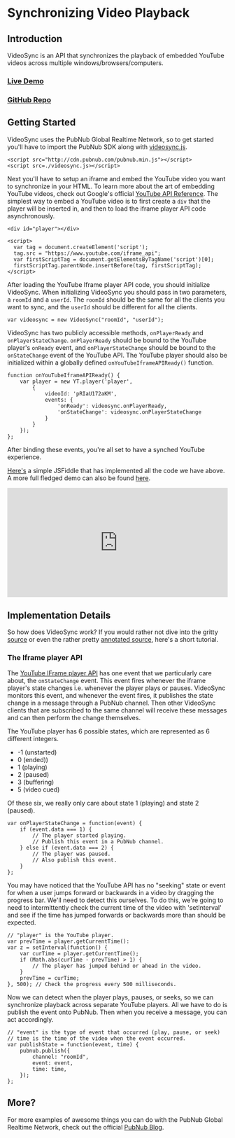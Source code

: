 # Synchronizing Video Playback

## Introduction

VideoSync is an API that synchronizes the playback of embedded YouTube videos across multiple windows/browsers/computers.

### [Live Demo](http://pubnub.github.io/video-sync/)

### [GitHub Repo](https://github.com/pubnub/video-sync)

## Getting Started

VideoSync uses the PubNub Global Realtime Network, so to get started you'll have to
import the PubNub SDK along with [videosync.js](https://github.com/pubnub/video-sync/blob/gh-pages/videosync.js).

    <script src="http://cdn.pubnub.com/pubnub.min.js"></script>
    <script src=./videosync.js></script>
    
Next you'll have to setup an iframe and embed the YouTube video you want to synchronize in your HTML. To learn more about the art of embedding YouTube videos, check out Google's official [YouTube API Reference](https://developers.google.com/youtube/iframe_api_reference). The simplest way to embed a YouTube video is to first create a `div` that the player will be inserted in, and then to load the iframe player API code asynchronously. 

    <div id="player"></div>
    
    <script>
      var tag = document.createElement('script');
      tag.src = "https://www.youtube.com/iframe_api";
      var firstScriptTag = document.getElementsByTagName('script')[0];
      firstScriptTag.parentNode.insertBefore(tag, firstScriptTag);
    </script>

After loading the YouTube Iframe player API code, you should initialize VideoSync. When initializing VideoSync you should pass in two parameters, a `roomId` and a `userId`. The `roomId` should be the same for all the clients you want to sync, and the `userId` should be different for all the clients.

    var videosync = new VideoSync("roomId", "userId");
    
VideoSync has two publicly accessible methods, `onPlayerReady` and `onPlayerStateChange`. `onPlayerReady` should be bound to the YouTube player's `onReady` event, and `onPlayerStateChange` should be bound to the `onStateChange` event of the YouTube API. The YouTube player should also be initialized within a globally defined `onYouTubeIframeAPIReady()` function.

    function onYouTubeIframeAPIReady() {
        var player = new YT.player('player', 
            {
                videoId: 'pRIaU172aKM',
                events: {
                    'onReady': videosync.onPlayerReady,
                    'onStateChange': videosync.onPlayerStateChange
                }
            }
        });
    };

After binding these events, you're all set to have a synched YouTube experience.

[Here's](http://jsfiddle.net/lw7360/wU7rs/show/) a simple JSFiddle that has implemented all the code we have above. A more full fledged demo can also be found [here](http://pubnub.github.io/video-sync/).

<iframe width="100%" height="250" src="http://jsfiddle.net/lw7360/wU7rs/embedded/result,html" allowfullscreen="allowfullscreen" frameborder="0"></iframe>

## Implementation Details

So how does VideoSync work? If you would rather not dive into the gritty [source](https://github.com/pubnub/video-sync/blob/gh-pages/videosync.js) or even the rather pretty [annotated source](http://pubnub.github.io/video-sync/docs/annotated-source), here's a short tutorial.


### The Iframe player API

The [YouTube IFrame player API](https://developers.google.com/youtube/iframe_api_reference) has one event that we particularly care about, the `onStateChange` event. This event fires whenever the iframe player's state changes i.e. whenever the player plays or pauses. VideoSync monitors this event, and whenever the event fires, it publishes the state change in a message through a PubNub channel. Then other VideoSync clients that are subscribed to the same channel will receive these messages and can then perform the change themselves.

The YouTube player has 6 possible states, which are represented as 6 different integers.

* -1 (unstarted)
* 0 (ended))
* 1 (playing)
* 2 (paused)
* 3 (buffering)
* 5 (video cued)

Of these six, we really only care about state 1 (playing) and state 2 (paused). 

    var onPlayerStateChange = function(event) {
        if (event.data === 1) {
            // The player started playing.
            // Publish this event in a PubNub channel.
        } else if (event.data === 2) {
            // The player was paused.
            // Also publish this event.
        }
    };

You may have noticed that the YouTube API has no "seeking" state or event for when a user jumps forward or backwards in a video by dragging the progress bar. We'll need to detect this ourselves. To do this, we're going to need to intermittently check the current time of the video with 'setInterval' and see if the time has jumped forwards or backwards more than should be expected.

    // "player" is the YouTube player.
    var prevTime = player.getCurrentTime():
    var z = setInterval(function() {
        var curTime = player.getCurrentTime();
        if (Math.abs(curTime - prevTime) > 1) {
            // The player has jumped behind or ahead in the video.
        }
        prevTime = curTime;
    }, 500); // Check the progress every 500 milliseconds.
    
Now we can detect when the player plays, pauses, or seeks, so we can synchronize playback across separate YouTube players. All we have to do is publish the event onto PubNub. Then when you receive a message, you can act accordingly.

    // "event" is the type of event that occurred (play, pause, or seek)
    // time is the time of the video when the event occurred.
    var publishState = function(event, time) {
        pubnub.publish({
            channel: "roomId",
            event: event,
            time: time,
        });
    };


## More?

For more examples of awesome things you can do with the PubNub Global Realtime Network, check out the official [PubNub Blog](http://www.pubnub.com/blog/).
